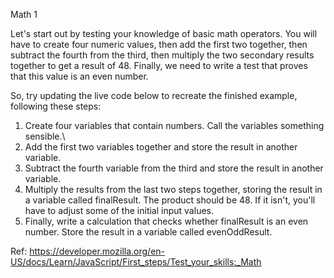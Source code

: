 Math 1

Let's start out by testing your knowledge of basic math operators. You will have to create four numeric values, then add the first two together, then subtract the fourth from the third, then multiply the two secondary results together to get a result of 48. Finally, we need to write a test that proves that this value is an even number.

So, try updating the live code below to recreate the finished example, following these steps:

1. Create four variables that contain numbers. Call the variables something sensible.\
2. Add the first two variables together and store the result in another variable.
3. Subtract the fourth variable from the third and store the result in another variable.
4. Multiply the results from the last two steps together, storing the result in a variable called finalResult. The product should be 48. If it isn't, you'll have to adjust some of the initial input values.
5. Finally, write a calculation that checks whether finalResult is an even number. Store the result in a variable called evenOddResult.

Ref: https://developer.mozilla.org/en-US/docs/Learn/JavaScript/First_steps/Test_your_skills:_Math
